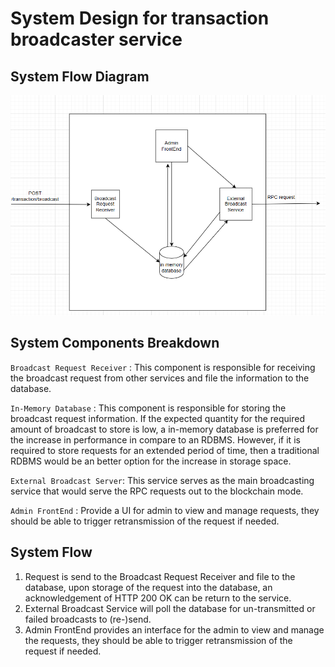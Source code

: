# System Design for  transaction broadcaster service

## System Flow Diagram
![systemFlow.png](systemFlow.png)


## System Components Breakdown

`Broadcast Request Receiver` : This component is responsible for receiving the broadcast request from other services and file the information to the database.

`In-Memory Database` : This component is responsible for storing the broadcast request information. If the expected quantity for the required amount of broadcast to store is low, a in-memory database is preferred for the increase in performance in compare to an RDBMS. However, if it is required to store requests for an extended period of time, then a traditional RDBMS would be an better option for the increase in storage space.

`External Broadcast Server`: This service serves as the main broadcasting service that would serve the RPC requests out to the blockchain mode. 

`Admin FrontEnd` : Provide a UI for admin to view and manage requests, they should be able to trigger retransmission of the request if needed.


## System Flow

1. Request is send to the Broadcast Request Receiver and file to the database, upon storage of the request into the database, an acknowledgement of HTTP 200 OK can be return to the service.
2. External Broadcast Service will poll the database for un-transmitted or failed broadcasts to (re-)send.
3. Admin FrontEnd provides an interface for the admin to view and manage the requests, they should be able to trigger retransmission of the request if needed.